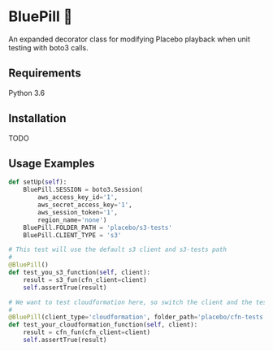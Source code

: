 # BluePill :pill:
An expanded decorator class for modifying Placebo playback when unit testing with boto3 calls.

## Requirements
Python 3.6

## Installation
TODO

## Usage Examples
```python
def setUp(self):
    BluePill.SESSION = boto3.Session(
        aws_access_key_id='1',
        aws_secret_access_key='1',
        aws_session_token='1',
        region_name='none')
    BluePill.FOLDER_PATH = 'placebo/s3-tests'
    BluePill.CLIENT_TYPE = 's3'

# This test will use the default s3 client and s3-tests path
#
@BluePill()
def test_you_s3_function(self, client):
    result = s3_fun(cfn_client=client)
    self.assertTrue(result)

# We want to test cloudformation here, so switch the client and the test data location
#
@BluePill(client_type='cloudformation', folder_path='placebo/cfn-tests')
def test_your_cloudformation_function(self, client):
    result = cfn_fun(cfn_client=client)
    self.assertTrue(result)
```